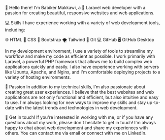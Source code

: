 👋 Hello there! I'm Babiker Makkawi, a 🚀 Laravel web developer with a passion for creating beautiful, responsive websites and web applications.

💻 Skills
I have experience working with a variety of web development tools, including:

🌐 HTML
🎨 CSS
👢 Bootstrap
🌪️ Tailwind
📜 Git
💻 GitHub
🖥️ GitHub Desktop

In my development environment, I use a variety of tools to streamline my workflow and make my code as efficient as possible. I work primarily with Laravel, a powerful PHP framework that allows me to build complex web applications quickly and easily. I also have experience working with servers like Ubuntu, Apache, and Nginx, and I'm comfortable deploying projects to a variety of hosting environments.

💖 Passion
In addition to my technical skills, I'm also passionate about creating great user experiences. I believe that the best websites and web applications are not only functional and efficient, but also intuitive and easy to use. I'm always looking for new ways to improve my skills and stay up-to-date with the latest trends and technologies in web development.

📩 Get in touch!
If you're interested in working with me, or if you have any questions about my work, please don't hesitate to get in touch! I'm always happy to chat about web development and share my experiences with others. You can contact me via email or connect with me on LinkedIn.
